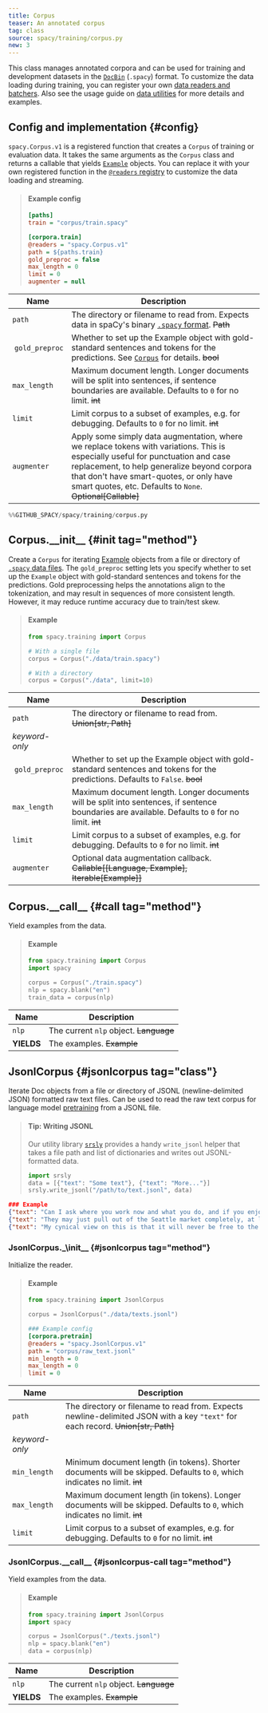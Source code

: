 ```yaml
---
title: Corpus
teaser: An annotated corpus
tag: class
source: spacy/training/corpus.py
new: 3
---
```


This class manages annotated corpora and can be used for training and
development datasets in the [`DocBin`](/api/docbin) (`.spacy`) format. To
customize the data loading during training, you can register your own
[data readers and batchers](/usage/training#custom-code-readers-batchers). Also
see the usage guide on [data utilities](/usage/training#data) for more details
and examples.

## Config and implementation {#config}

`spacy.Corpus.v1` is a registered function that creates a `Corpus` of training
or evaluation data. It takes the same arguments as the `Corpus` class and
returns a callable that yields [`Example`](/api/example) objects. You can
replace it with your own registered function in the
[`@readers` registry](/api/top-level#registry) to customize the data loading and
streaming.

> #### Example config
>
> ```ini
> [paths]
> train = "corpus/train.spacy"
>
> [corpora.train]
> @readers = "spacy.Corpus.v1"
> path = ${paths.train}
> gold_preproc = false
> max_length = 0
> limit = 0
> augmenter = null
> ```

| Name            | Description                                                                                                                                                                                                                                                                              |
| --------------- | ---------------------------------------------------------------------------------------------------------------------------------------------------------------------------------------------------------------------------------------------------------------------------------------- |
| `path`          | The directory or filename to read from. Expects data in spaCy's binary [`.spacy` format](/api/data-formats#binary-training). ~~Path~~                                                                                                                                                    |
|  `gold_preproc` | Whether to set up the Example object with gold-standard sentences and tokens for the predictions. See [`Corpus`](/api/corpus#init) for details. ~~bool~~                                                                                                                                 |
| `max_length`    | Maximum document length. Longer documents will be split into sentences, if sentence boundaries are available. Defaults to `0` for no limit. ~~int~~                                                                                                                                      |
| `limit`         | Limit corpus to a subset of examples, e.g. for debugging. Defaults to `0` for no limit. ~~int~~                                                                                                                                                                                          |
| `augmenter`     | Apply some simply data augmentation, where we replace tokens with variations. This is especially useful for punctuation and case replacement, to help generalize beyond corpora that don't have smart-quotes, or only have smart quotes, etc. Defaults to `None`. ~~Optional[Callable]~~ |

```python
%%GITHUB_SPACY/spacy/training/corpus.py
```

## Corpus.\_\_init\_\_ {#init tag="method"}

Create a `Corpus` for iterating [Example](/api/example) objects from a file or
directory of [`.spacy` data files](/api/data-formats#binary-training). The
`gold_preproc` setting lets you specify whether to set up the `Example` object
with gold-standard sentences and tokens for the predictions. Gold preprocessing
helps the annotations align to the tokenization, and may result in sequences of
more consistent length. However, it may reduce runtime accuracy due to
train/test skew.

> #### Example
>
> ```python
> from spacy.training import Corpus
>
> # With a single file
> corpus = Corpus("./data/train.spacy")
>
> # With a directory
> corpus = Corpus("./data", limit=10)
> ```

| Name            | Description                                                                                                                                         |
| --------------- | --------------------------------------------------------------------------------------------------------------------------------------------------- |
| `path`          | The directory or filename to read from. ~~Union[str, Path]~~                                                                                        |
| _keyword-only_  |                                                                                                                                                     |
|  `gold_preproc` | Whether to set up the Example object with gold-standard sentences and tokens for the predictions. Defaults to `False`. ~~bool~~                     |
| `max_length`    | Maximum document length. Longer documents will be split into sentences, if sentence boundaries are available. Defaults to `0` for no limit. ~~int~~ |
| `limit`         | Limit corpus to a subset of examples, e.g. for debugging. Defaults to `0` for no limit. ~~int~~                                                     |
| `augmenter`     | Optional data augmentation callback. ~~Callable[[Language, Example], Iterable[Example]]~~                                                           |

## Corpus.\_\_call\_\_ {#call tag="method"}

Yield examples from the data.

> #### Example
>
> ```python
> from spacy.training import Corpus
> import spacy
>
> corpus = Corpus("./train.spacy")
> nlp = spacy.blank("en")
> train_data = corpus(nlp)
> ```

| Name       | Description                            |
| ---------- | -------------------------------------- |
| `nlp`      | The current `nlp` object. ~~Language~~ |
| **YIELDS** | The examples. ~~Example~~              |

## JsonlCorpus {#jsonlcorpus tag="class"}

Iterate Doc objects from a file or directory of JSONL (newline-delimited JSON)
formatted raw text files. Can be used to read the raw text corpus for language
model [pretraining](/usage/embeddings-transformers#pretraining) from a JSONL
file.

> #### Tip: Writing JSONL
>
> Our utility library [`srsly`](https://github.com/explosion/srsly) provides a
> handy `write_jsonl` helper that takes a file path and list of dictionaries and
> writes out JSONL-formatted data.
>
> ```python
> import srsly
> data = [{"text": "Some text"}, {"text": "More..."}]
> srsly.write_jsonl("/path/to/text.jsonl", data)
> ```

```json
### Example
{"text": "Can I ask where you work now and what you do, and if you enjoy it?"}
{"text": "They may just pull out of the Seattle market completely, at least until they have autonomous vehicles."}
{"text": "My cynical view on this is that it will never be free to the public. Reason: what would be the draw of joining the military? Right now their selling point is free Healthcare and Education. Ironically both are run horribly and most, that I've talked to, come out wishing they never went in."}
```

### JsonlCorpus.\_\init\_\_ {#jsonlcorpus tag="method"}

Initialize the reader.

> #### Example
>
> ```python
> from spacy.training import JsonlCorpus
>
> corpus = JsonlCorpus("./data/texts.jsonl")
> ```
>
> ```ini
> ### Example config
> [corpora.pretrain]
> @readers = "spacy.JsonlCorpus.v1"
> path = "corpus/raw_text.jsonl"
> min_length = 0
> max_length = 0
> limit = 0
> ```

| Name           | Description                                                                                                                      |
| -------------- | -------------------------------------------------------------------------------------------------------------------------------- |
| `path`         | The directory or filename to read from. Expects newline-delimited JSON with a key `"text"` for each record. ~~Union[str, Path]~~ |
| _keyword-only_ |                                                                                                                                  |
| `min_length`   | Minimum document length (in tokens). Shorter documents will be skipped. Defaults to `0`, which indicates no limit. ~~int~~       |
| `max_length`   | Maximum document length (in tokens). Longer documents will be skipped. Defaults to `0`, which indicates no limit. ~~int~~        |
| `limit`        | Limit corpus to a subset of examples, e.g. for debugging. Defaults to `0` for no limit. ~~int~~                                  |

### JsonlCorpus.\_\_call\_\_ {#jsonlcorpus-call tag="method"}

Yield examples from the data.

> #### Example
>
> ```python
> from spacy.training import JsonlCorpus
> import spacy
>
> corpus = JsonlCorpus("./texts.jsonl")
> nlp = spacy.blank("en")
> data = corpus(nlp)
> ```

| Name       | Description                            |
| ---------- | -------------------------------------- |
| `nlp`      | The current `nlp` object. ~~Language~~ |
| **YIELDS** | The examples. ~~Example~~              |
